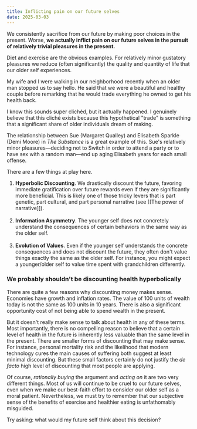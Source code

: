```yaml
---
title: Inflicting pain on our future selves
date: 2025-03-03
---
```

We consistently sacrifice from our future by making poor choices in the present. Worse, **we actually inflict pain on our future selves in the pursuit of relatively trivial pleasures in the present.**

Diet and exercise are the obvious examples. For relatively minor gustatory pleasures we reduce (often significantly) the quality and quantity of life that our older self experiences. 

My wife and I were walking in our neighborhood recently when an older man stopped us to say hello. He said that we were a beautiful and healthy couple before remarking that he would trade everything he owned to get his health back. 

I know this sounds super clichéd, but it actually happened. I genuinely believe that this cliché exists because this hypothetical "trade" is something that a significant share of older individuals dream of making.

The relationship between Sue (Margaret Qualley) and Elisabeth Sparkle (Demi Moore) in *The Substance* is a great example of this. Sue's relatively minor pleasures—deciding not to Switch in order to attend a party or to have sex with a random man—end up aging Elisabeth years for each small offense. 

There are a few things at play here.<br>
1. **Hyperbolic Discounting**. We drastically discount the future, favoring immediate gratification over future rewards even if they are significantly more beneficial. This is likely one of those tricky levers that is part genetic, part cultural, and part personal narrative (see [[The power of narrative]]). 
   <br><br>
2. **Information Asymmetry**. The younger self does not concretely understand the consequences of certain behaviors in the same way as the older self.
   <br><br>
3. **Evolution of Values**. Even if the younger self understands the concrete consequences and does not discount the future, they often don't value things exactly the same as the older self. For instance, you might expect a younger/older self to value time spent with grandchildren differently.

### We probably shouldn't be discounting health hyperbolically

There are quite a few reasons why discounting money makes sense. Economies have growth and inflation rates. The value of 100 units of wealth today is not the same as 100 units in 10 years. There is also a significant opportunity cost of not being able to spend wealth in the present.

But it doesn't really make sense to talk about health in any of these terms. Most importantly, there is no compelling reason to believe that a certain level of health in the future is inherently less valuable than the same level in the present. There are smaller forms of discounting that may make sense. For instance, personal mortality risk and the likelihood that modern technology cures the main causes of suffering both suggest at least minimal discounting. But these small factors certainly do not justify the *de facto* high level of discounting that most people are applying.

Of course, *rationally buying* the argument and *acting on* it are two very different things. Most of us will continue to be cruel to our future selves, even when we make our best-faith effort to consider our older self as a moral patient. Nevertheless, we must try to remember that our subjective sense of the benefits of exercise and healthier eating is unfathomably misguided. 

Try asking: what would my future self think about this decision? 


